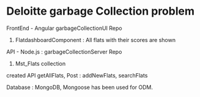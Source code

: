 # Deloitte garbage Collection problem




FrontEnd - Angular garbageCollectionUI Repo

1. FlatdashboardComponent : All flats with their scores are shown



API - Node.js : garbageCollectionServer Repo
1. Mst_Flats collection

created API getAllFlats, Post : addNewFlats, searchFlats

Database : MongoDB, Mongoose has been used for ODM.



